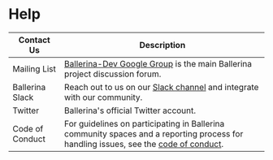# Help

| Contact Us | Description |
| ------------- | ------------- |
| Mailing List | [Ballerina-Dev Google Group](https://groups.google.com/forum/#!forum/ballerina-dev) is the main Ballerina project discussion forum. |
| Ballerina Slack | Reach out to us on our [Slack channel](https://ballerina-platform.slack.com/) and integrate with our community. |
| Twitter | Ballerina's official Twitter account. |
| Code of Conduct | For guidelines on participating in Ballerina community spaces and a reporting process for handling issues, see the [code of conduct](https://github.com/ballerina-lang/ballerina/blob/master/CODE_OF_CONDUCT). |
